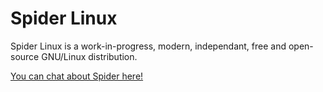 # Spider Linux

Spider Linux is a work-in-progress, modern, independant, free and open-source GNU/Linux distribution.

[You can chat about Spider here!](https://discord.gg/erUaQVcsyw)

